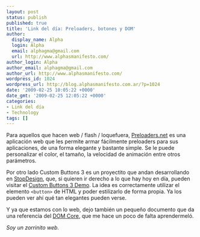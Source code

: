 ```yaml
---
layout: post
status: publish
published: true
title: 'Link del día: Preloaders, botones y DOM'
author:
  display_name: Alpha
  login: Alpha
  email: alphagma@gmail.com
  url: http://www.alphasmanifesto.com/
author_login: Alpha
author_email: alphagma@gmail.com
author_url: http://www.alphasmanifesto.com/
wordpress_id: 1024
wordpress_url: http://blog.alphasmanifesto.com.ar/?p=1024
date: '2009-02-25 10:05:22 +0000'
date_gmt: '2009-02-25 12:05:22 +0000'
categories:
- Link del día
- Technology
tags: []
---
```


Para aquellos que hacen web / flash / loquefuera, [Preloaders.net](http://preloaders.net/) es una aplicación web que les permite armar fácilmente preloaders para sus aplicaciones, de una forma elegante y bastante simple. Se le puede personalizar el color, el tamaño, la velocidad de animación entre otros parámetros.

Por otro lado Custom Buttons 3 es un proyectito que andan desarrollando en [StopDesign](http://stopdesign.com/archive/2009/02/04/recreating-the-button.html), que, si quieren ir derecho a lo que hay hoy en día, pueden visitar el [Custom Buttons 3 Demo](http://stopdesign.com/eg/buttons/3.0/code.html). La idea es correctamente utilizar el elemento `<button>` de HTML y poder estilizarlo de forma propia. Ya los pueden ver ahí qué tan elegantes pueden verse.

Y ya que estamos con lo web, dejo también un pequeño documento que da una referencia del [DOM Core](http://reference.sitepoint.com/javascript/domcore), que me hace un poco de falta aprendermeló.

_Soy un zorrinito web._
